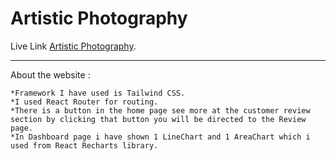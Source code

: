 # Artistic Photography

Live Link [Artistic Photography](https://artistic-photography.netlify.app/).

---

About the website :

```
*Framework I have used is Tailwind CSS.
*I used React Router for routing.
*There is a button in the home page see more at the customer review section by clicking that button you will be directed to the Review page.
*In Dashboard page i have shown 1 LineChart and 1 AreaChart which i used from React Recharts library.
```
